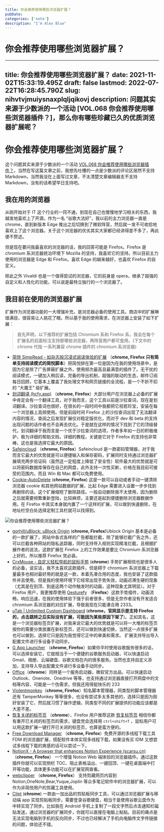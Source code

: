 ```yaml
---
title: 你会推荐使用哪些浏览器扩展？
pubDate: 
categories: ['note']
description: "I'm Alex Blue"
---
```


# 你会推荐使用哪些浏览器扩展？

---
title: 你会推荐使用哪些浏览器扩展？
date: 2021-11-02T15:33:19.495Z
draft: false
lastmod: 2022-07-22T16:28:45.790Z
slug: nihvtvjmuiysnaxplqljqikovj
description: 问题其实来源于少数派的一个活动 [VOL.068 你会推荐使用哪些浏览器插件？]，那么你有哪些珍藏已久的优质浏览器扩展呢？
---


# 你会推荐使用哪些浏览器扩展？


这个问题其实来源于少数派的一个活动 [VOL.068 你会推荐使用哪些浏览器插件？](https://sspai.com/bullet/1635406400)，当然在写这篇文章之前，我想先吐槽的一点是少数派的评论区居然不支持 Markdown，当然我没在上面写过文章，不太清楚文章编辑器支不支持 Markdown，没有的话希望早日支持吧。

## 我在用的浏览器

从刚开始对于 IT 这个行业的一窍不通，到现在自己也慢慢地学习相关的东西，我越发地喜欢上了开源。作为一名 “谷歌大法好”，我以前的主力浏览器一直是 chrome，直到新版本 Edge 推出之后切换到了微软阵营，然后就一发不可收拾地喜欢上了这个浏览器。关于这个浏览器的优劣其实大家都已经讲得差不多了，再此便不赘述。

但是现在要问我最喜欢的浏览器的话，我的回答可能是 Firefox。Firefox 是 chromium 系浏览器统治环境下 Mozilla 的坚持，我喜欢它的坚持。所以目前主力使用的浏览器是 Edge 和 Firefox。喜欢 Edge 的越来越好，也喜欢 Firefox 的自定义。

除此之外 Vivaldi 也是一个值得尝试的浏览器，它的前身是 opera，继承了超强的自定义和人性化的功能，可以说是最特立独行的一个浏览器了。

## 我目前在使用的浏览器扩展

扩展作为浏览器功能的一大增强补充，是浏览器必备的使用工具。商店中的扩展琳琅满目，很容易让人挑花了眼。所以基于我的使用需求，在浏览器上安装了如下扩展：

> 首先声明，以下推荐的扩展包括 Chromium 系和 Firefox 系，我会在每个扩展名的后面标注支持那哪些浏览器，两阵营用户都可食用。(下文中的 chrome 代指 一系列兼容 chrome 插件的 chromium 系浏览器)

*   [简悦 SimpRead - 如杂志般沉浸式阅读体验的扩展](https://simpread.pro/) （**chrome, Firefox 只有简单支持阅读模式的简悦脚本**）把简悦排在第一位是因为在我的使用场景中，是因为它是除了广告屏蔽扩展之外，使用频次最高且最满意的插件了。无干扰的阅读模式，一键加入稍后读，完备的导出机制，超强的联动的生态，邮件订阅每日回顾，它基本上覆盖了我处理文字和网页链接的全流程，是一个不折不扣的 “大魔王” 级扩展。
*   [划词翻译 (hcfy.app)](https://hcfy.app/) （**chrome, Firefox**）大部分用户在浏览器上必备的扩展中肯定会有一个翻译工具，对于我而言，这个工具以前是沙拉查词，现在是划词翻译。沙拉查词也很好，在很长的一段时间中我都把它视若珍宝，安装在每一个浏览器上高频使用。但是前段时间 Firefox 上的沙拉查词出现了无法翻译内容的情况，查阅之后发现扩展仅对稳定版优化，而对于 dev 和 beta 的支持出现问题的话作者也不会再去优化。于是就在这样的情况下找到了它的顶级替代，划词翻译于我而言是一个优于沙拉查词的选项，作者多年如一日的积极维护，极为详细的帮助文档，详细的教程，关键是它对于 Firefox 的支持也非常棒，这也是我选择它最大的原因。
*   [Safeincloud](https://www.safe-in-cloud.com/) （**chrome, Firefox**）Safeincloud 是一款密码管理器，对于我而言它最大的优势就是可以便捷输入和保存密码，扩展同时支持通过浏览器扩展填充两步验证码（虽然这一定程度上降低了安全性）软件最大的优势就是可以将密码数据库保存在自己的网盘，此外支持一次性买断，价格在我目前可接受的范围内，而且 Win 和 Mac 都可以免费使用。
*   [Cookie-AutoDelete](https://github.com/Cookie-AutoDelete/Cookie-AutoDelete) (**chrome, Firefox**) 这是一款可以自动或者手动一键清除浏览器 cookie 和其他网站数据的扩展，比起 Edge 需要进入设置一步步找到再删除的话，这个扩展缩短了删除路径。一般自动删除我不太使用，因为删除之后就需要频繁重新登陆，比较麻烦，主要还是起到便捷删除浏览器数据作用。在 Firefox 中其实本身就内置了一个这样的扩展，可以做到快速删除，在地址栏空白处选择定制工具栏就可以找得到。

![你会推荐使用哪些浏览器扩展？](./attachments/A_b2xVTBC.png)

*   [gorhill/uBlock: uBlock Origin](https://github.com/gorhill/uBlock) (**chrome, Firefox**)Ublock Origin 基本是必备的一款扩展了，网站中各式各样的广告都能拦截，除了能够拦截广告之外，还可以拦截各种网站的隐私追踪器，同时支持导入规则实现精准拦截，且根据扩展作者的说法，这款扩展在 Firefox 上的工作效果是要比 Chromium 系浏览器上好的，所以推荐 Firefox 党必装。
*   [CrxMouse - 自定义轻松导航的鼠标手势](https://crxmouse.com/zh-hans/) (**chrome**) 手势扩展相信也是很多人的必备，说实话，我不太喜欢这款插件，但是碍于 chromium 系浏览器上下载量最多也相对最好用的就是这一款，本着先凑合用的态度，我也安装了这款插件并且使用。但是我的使用环境下它经常出现手势失效，动画迟滞生硬的现象（尤其是在到顶、到底这两个动作触发时的动画，这种现象尤其明显）。对于 Firefox 用户，我更推荐使用 [Gesturefy](https://github.com/Robbendebiene/Gesturefy) （**Firefox**）这款手势插件，动画流畅，响应迅速，在我的使用体验下强于前者很多，但是无奈作者没有开发适合 chromium 系浏览器的对应扩展，导致我现在只能凑合用 2333。
*   [uTab | Unlimited Custom Dashboard](https://utab.io/) (**chrome，官网显示是支持 Firefox 的，点击跳转之后实际没有扩展，可能因为某些原因下架了**)。正如其名，这是一个浏览器标签页扩展，对我来说它最大的优势就是可以将一大堆的标签页按你的需要分类放置在新标签页，还可以做到快速切换，当然这一点很多扩展也可以做到，选择它只是因为我觉得它正中的审美和需求。 扩展支持导出导入配置文件进行多设备手动同步。
*   [G App Launcher](https://apps.jeurissen.co/g-app-launcher) （**chrome, Firefox**）如果你平时使用谷歌服务很多的话，可以选择安装它，它就相当于一个便捷的谷歌服务启动器，可以快速启动 Gmail、相册、云端硬盘、谷歌文档在内的很多服务。当然也支持自定义添加，支持导入导出配置文件进行多设备手动同步。
*   [Office](https://chrome.google.com/webstore/detail/office/ndjpnladcallmjemlbaebfadecfhkepb)（**chrome**）同样是一个服务启动器，微软官方出品，可以快速启动 Outlook、Onenote、Onedrive 等等，也支持通过浏览器直接打开网盘中的文档等内容，可能是一个伪需求，但我还用得挺快乐的 233
*   [Violentmonkey](https://violentmonkey.github.io/)（**chrome, Firefox**）知名脚本管理器，同类型的脚本管理器还有 TamperMonkey 等等很多，也没有尝试多太多其他的，选择只是因为刚好安装了它，然后就习惯了操作逻辑，同类型不同的扩展提供的功能应该都是大差不差。
*   [恢复关闭的标签页](https://chrome.google.com/webstore/detail/recover-closed-tab/kmnmkpgmneeokldcmfcgjppgpcfecoed) （**chrome**）、Firefox 用户推荐这款 [恢复标签页](https://addons.mozilla.org/zh-CN/firefox/addon/%E6%81%A2%E5%A4%8D%E6%A0%87%E7%AD%BE%E9%A1%B5/) 相信你都有重开已关闭的标签页的需求，键盘党会选择用 `ctrl+shift+T` ，鼠标用户可以用这款扩展一键打开已关闭的标签页，也算是蛮方便的。
*   [Free Download Manager](https://www.freedownloadmanager.org/zh/) （**chrome, Firefox**）免费开源的多线程下载工具 FDM 的浏览器扩展，搭配软件本体实现多线程下载，如果没有买 IDM 又想尝试多线程下载的爽感的话可以尝试一下。
*   [NotionX - A browser that enhances Notion Experience (scarsu.cn)](http://www.scarsu.cn/notionx/?S=0491cen4cv7d)（**chrome, Firefox**） 一个增强 Notion Web 端体验的浏览器插件。通过这款插件你就可以实现侧栏 TOC、阻止表格溢出、一键回顶、一键在桌面端中打开等功能，具体更多功能可以在扩展官网查看。
*   [webclipper](https://github.com/webclipper/web-clipper) （**chrome, Firefox**） 支持剪藏网页内容到 Notion,OneNote,Bear,Yuque,Joplin 等众多笔记软件中的浏览器扩展，可以作为非简悦用户的剪藏工具使用。
*   [Clipt](https://chrome.google.com/webstore/detail/clipt/ngpicahlgepngcpigiiebnheihgbaenh) (**chrome**) 一款由一加出品的剪贴板同步工具，可以通过浏览器扩展与移动端 app 实现剪贴板同步。需要登录谷歌硬盘，相当于是使用谷歌云盘作为中转实现了同步。比如我在 Android 手机上复制了一段文字然后点击通知栏磁贴发送，通过浏览器的扩展同步，你就可以直接在电脑上粘贴。目前的痛点是无法实现电脑到手机的反向同步，不过也已经解决了手机向电脑传文字传链接的问题，体验还不错。
